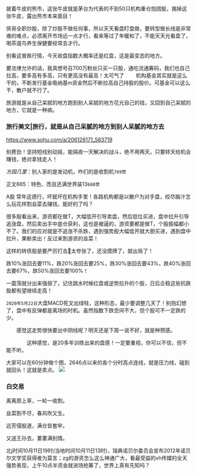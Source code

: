 披着牛皮的熊市，这张牛皮就是茅台为代表的不到50只机构重仓抱团股，揭掉这张牛皮，露出熊市本来面目！

侠哥全职炒股，除了炒股不做任何事，所以天天看盘盯盘做，要转型做长线是非常难的难点，必须离开市场远一点才行，看来等过了年暖和了，不能天天光看盘了，喝茶遛鸟养生保健要经常去才行。 ​​​​

别看这普跌行情，今天收盘指数大概率还是红盘，这是最变态的地方。

要法律允许的话，我真想号召700万粉丝只买一只股，通吃流通筹码，我们也自己拉高，要多高有多高，只有更高没有最高！太可气了
　　机构基金其实就是这么干的，不断发行基金吸纳基m资金然后不断拉高自己持股的股价。可基金可以这么干，散户就不行了。

旅游就是从自己呆腻的地方跑到别人呆腻的地方花光自己的钱，又回到自己呆腻的地方，它就是一种病。

### 旅行美文|旅行，就是从自己呆腻的地方到别人呆腻的地方去
https://www.sohu.com/a/206126171_583719

别费劲！坚持短线别动摇，能隔夜一天解决的战斗，绝不用两天。只要转天给机会赚钱，绝对拿钱走人！

_方园几里_：别人家的是发动机，咋们的是收割机`769赞`

正文665：特色、而且还满世界装13`688赞`

A股 常年这德行，坏就坏在机构手里！各路机构都是以散户为对手盘，绞尽脑汁怎么玩花样割韭菜去赚钱，能好的了吗？ ​​​​

很多股看出来，游资都在做T，大幅低开引导卖盘，然后低位买进，盘中拉升引导追涨盘，然后卖出手中底仓获利，这也是被逼的，游资要都是做T，个股振幅都小不了。我们的应对就是不追涨不杀跌，遇到强势股大幅低开就大胆买进，遇到盘中拉升，果断卖出！反过来割游资的韭菜！ ​​​​

这样的转债股是要严厉打击👊太夸张了，还没摸牌了，就出局了！ ​​​​

跌10%涨回去要11%，跌20%涨回去要25%，跌30%涨回去要43%，跌40%涨回去要67%，跌50%涨回去要100%！

一震荡就分出来强弱了，记住跳水时候红盘或逆势拉升的个股，日后企稳这些抗跌股都有望继续走高！

`2020年5月22日`大盘MACD死叉出绿柱，这种形态，最少要调整几天了！别抱幻想了，盘中有反弹都是离场的时机。虽然指数下跌空间不大，但个股可不一定跌的少。

　　感觉这走势很快要出中阴线呢？明天还是下周一说不好，就是种预感。

　　　　这种感觉，是20多年训练出来的盘感！一定要重视，你可以不信，但不能不听。

大家可以在60分钟做个图，2646点以来的各个分时高点连线，就是压力线，碰到就回头！这就是卖点。
![](https://wx4.sinaimg.cn/large/710f2ff5ly1gekubhhkjaj25mo480kjs.jpg)

### 白交易

离离原上草，一轮一收割。

韭菜割不尽，春风吹又生。

远芳侵股道，满仓皆套牢。

又送王孙去，萋萋满别情。

北j时间10月11日19时(当地时间10月11日13时)，瑞典诺贝尔委员会宣布2012年诺贝尔文学奖获得者为莫言；zg的游资怎么这么神通广大，看最受益的xh传媒的全天强势表现，上午10点半资金就进场抢筹了，世界上真有先知吗？ ​​​​
